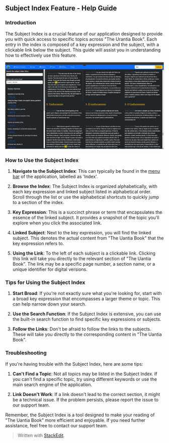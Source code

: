 ## Subject Index Feature - Help Guide

### Introduction

The Subject Index is a crucial feature of our application designed to provide you with quick access to specific topics across "The Urantia Book". Each entry in the index is composed of a key expression and the subject, with a clickable link below the subject. This guide will assist you in understanding how to effectively use this feature.

![The subjec index](images/Index.png)

### How to Use the Subject Index

1.  **Navigate to the Subject Index**: This can typically be found in the [menu bar](menubar.md) of the application, labelled as 'Index'.
    
2.  **Browse the Index**: The Subject Index is organized alphabetically, with each key expression and linked subject listed in alphabetical order. Scroll through the list or use the alphabetical shortcuts to quickly jump to a section of the index.
    
3.  **Key Expression**: This is a succinct phrase or term that encapsulates the essence of the linked subject. It provides a snapshot of the topic you'll explore when you click the associated link.
    
4.  **Linked Subject**: Next to the key expression, you will find the linked subject. This denotes the actual content from "The Uantia Book" that the key expression refers to.
    
5.  **Using the Link**: To the left of each subject is a clickable link. Clicking this link will take you directly to the relevant section of "The Uantia Book". The link may be a specific page number, a section name, or a unique identifier for digital versions.
    

### Tips for Using the Subject Index

1.  **Start Broad**: If you're not exactly sure what you're looking for, start with a broad key expression that encompasses a larger theme or topic. This can help narrow down your search.
    
2.  **Use the Search Function**: If the Subject Index is extensive, you can use the built-in search function to find specific key expressions or subjects.
    
3.  **Follow the Links**: Don't be afraid to follow the links to the subjects. These will take you directly to the corresponding content in "The Uantia Book".
    

### Troubleshooting

If you're having trouble with the Subject Index, here are some tips:

1.  **Can't Find a Topic**: Not all topics may be listed in the Subject Index. If you can't find a specific topic, try using different keywords or use the main search engine of the application.
    
2.  **Link Doesn't Work**: If a link doesn't lead to the correct section, it might be a technical issue. If the problem persists, please report the issue to our support team.
    

Remember, the Subject Index is a tool designed to make your reading of "The Uantia Book" more efficient and enjoyable. If you need further assistance, feel free to contact our support team.

> Written with [StackEdit](https://stackedit.io/).
<!--stackedit_data:
eyJoaXN0b3J5IjpbMTU2NDUyNzM0MCw1MTU1MDc2OTUsLTE5OD
UzMTk3NCwxMDQ1MzY3NjMyXX0=
-->